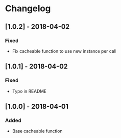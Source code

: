 # Changelog

## [1.0.2] - 2018-04-02
### Fixed
- Fix cacheable function to use new instance per call

## [1.0.1] - 2018-04-02
### Fixed
- Typo in README

## [1.0.0] - 2018-04-01
### Added
- Base cacheable function
